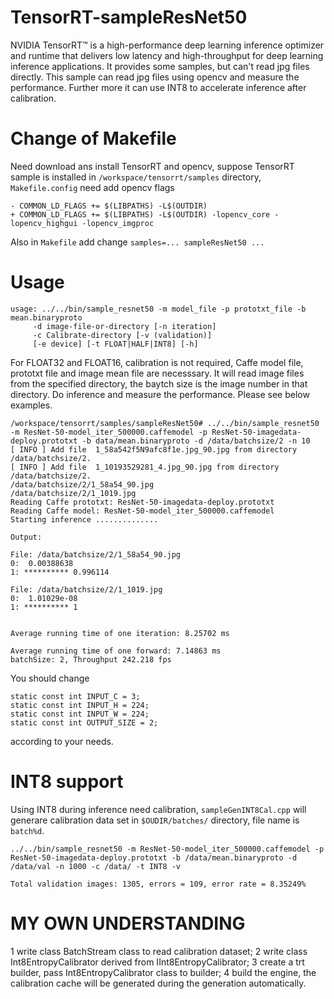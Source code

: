 # TensorRT-sampleResNet50
NVIDIA TensorRT™ is a high-performance deep learning inference optimizer and runtime that delivers low latency and high-throughput for deep learning inference applications. It provides some samples, but can't read jpg files directly. This sample can read jpg files using opencv and measure the performance. Further more it can use INT8 to accelerate inference after calibration.

Change of Makefile
==================

Need download ans install TensorRT and opencv, suppose TensorRT sample is installed in `/workspace/tensorrt/samples` directory, `Makefile.config` need add opencv flags
```
- COMMON_LD_FLAGS += $(LIBPATHS) -L$(OUTDIR)
+ COMMON_LD_FLAGS += $(LIBPATHS) -L$(OUTDIR) -lopencv_core -lopencv_highgui -lopencv_imgproc
```
Also in `Makefile` add change `samples=... sampleResNet50 ... `


Usage
=====
```
usage: ../../bin/sample_resnet50 -m model_file -p prototxt_file -b mean.binaryproto 
	 -d image-file-or-directory [-n iteration]
	 -c Calibrate-directory [-v (validation)] 
	 [-e device] [-t FLOAT|HALF|INT8] [-h]
```
For FLOAT32 and FLOAT16, calibration is not required, Caffe model file, prototxt file and image mean file are necesssary. It will read image files from the specified directory, the baytch size is the image number in that directory. Do inference and measure the performance. Please see below examples.
```
/workspace/tensorrt/samples/sampleResNet50# ../../bin/sample_resnet50 -m ResNet-50-model_iter_500000.caffemodel -p ResNet-50-imagedata-deploy.prototxt -b data/mean.binaryproto -d /data/batchsize/2 -n 10
[ INFO ] Add file  1_58a542f5N9afc8f1e.jpg_90.jpg from directory /data/batchsize/2.
[ INFO ] Add file  1_10193529281_4.jpg_90.jpg from directory /data/batchsize/2.
/data/batchsize/2/1_58a54_90.jpg
/data/batchsize/2/1_1019.jpg
Reading Caffe prototxt: ResNet-50-imagedata-deploy.prototxt
Reading Caffe model: ResNet-50-model_iter_500000.caffemodel
Starting inference .............. 

Output:

File: /data/batchsize/2/1_58a54_90.jpg
0:  0.00388638
1: ********** 0.996114

File: /data/batchsize/2/1_1019.jpg
0:  1.01029e-08
1: ********** 1


Average running time of one iteration: 8.25702 ms

Average running time of one forward: 7.14863 ms
batchSize: 2, Throughput 242.218 fps

```
You should change
```
static const int INPUT_C = 3;
static const int INPUT_H = 224;
static const int INPUT_W = 224;
static const int OUTPUT_SIZE = 2;
```
according to your needs.

INT8 support
============
Using INT8 during inference need calibration, `sampleGenINT8Cal.cpp` will generare calibration data set in `$OUDIR/batches/` directory, file name is `batch%d`.
```
../../bin/sample_resnet50 -m ResNet-50-model_iter_500000.caffemodel -p ResNet-50-imagedata-deploy.prototxt -b /data/mean.binaryproto -d /data/val -n 1000 -c /data/ -t INT8 -v
 
Total validation images: 1305, errors = 109, error rate = 8.35249%
```

 MY OWN UNDERSTANDING
 ============
 1 write class BatchStream class to read calibration dataset;
 2 write class Int8EntropyCalibrator derived from IInt8EntropyCalibrator;
 3 create a trt builder, pass Int8EntropyCalibrator class to builder;
 4 build the engine, the calibration cache will be generated during the generation automatically.

